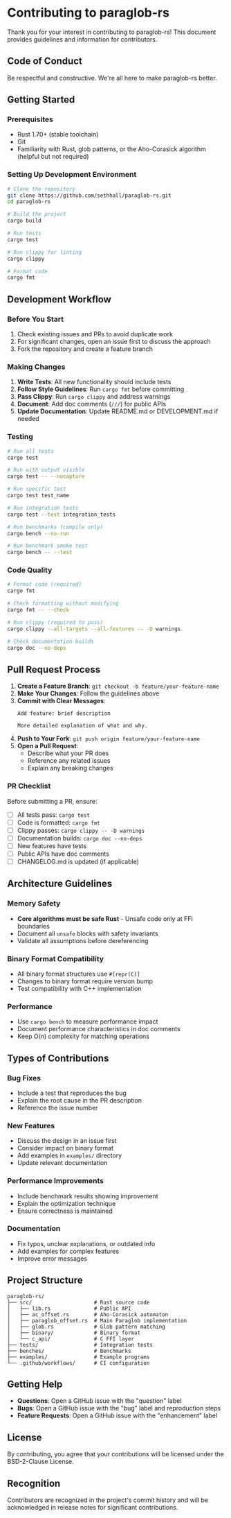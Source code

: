 # Contributing to paraglob-rs

Thank you for your interest in contributing to paraglob-rs! This document provides guidelines and information for contributors.

## Code of Conduct

Be respectful and constructive. We're all here to make paraglob-rs better.

## Getting Started

### Prerequisites

- Rust 1.70+ (stable toolchain)
- Git
- Familiarity with Rust, glob patterns, or the Aho-Corasick algorithm (helpful but not required)

### Setting Up Development Environment

```bash
# Clone the repository
git clone https://github.com/sethhall/paraglob-rs.git
cd paraglob-rs

# Build the project
cargo build

# Run tests
cargo test

# Run clippy for linting
cargo clippy

# Format code
cargo fmt
```

## Development Workflow

### Before You Start

1. Check existing issues and PRs to avoid duplicate work
2. For significant changes, open an issue first to discuss the approach
3. Fork the repository and create a feature branch

### Making Changes

1. **Write Tests**: All new functionality should include tests
2. **Follow Style Guidelines**: Run `cargo fmt` before committing
3. **Pass Clippy**: Run `cargo clippy` and address warnings
4. **Document**: Add doc comments (`///`) for public APIs
5. **Update Documentation**: Update README.md or DEVELOPMENT.md if needed

### Testing

```bash
# Run all tests
cargo test

# Run with output visible
cargo test -- --nocapture

# Run specific test
cargo test test_name

# Run integration tests
cargo test --test integration_tests

# Run benchmarks (compile only)
cargo bench --no-run

# Run benchmark smoke test
cargo bench -- --test
```

### Code Quality

```bash
# Format code (required)
cargo fmt

# Check formatting without modifying
cargo fmt -- --check

# Run clippy (required to pass)
cargo clippy --all-targets --all-features -- -D warnings

# Check documentation builds
cargo doc --no-deps
```

## Pull Request Process

1. **Create a Feature Branch**: `git checkout -b feature/your-feature-name`
2. **Make Your Changes**: Follow the guidelines above
3. **Commit with Clear Messages**: 
   ```
   Add feature: brief description
   
   More detailed explanation of what and why.
   ```
4. **Push to Your Fork**: `git push origin feature/your-feature-name`
5. **Open a Pull Request**: 
   - Describe what your PR does
   - Reference any related issues
   - Explain any breaking changes

### PR Checklist

Before submitting a PR, ensure:

- [ ] All tests pass: `cargo test`
- [ ] Code is formatted: `cargo fmt`
- [ ] Clippy passes: `cargo clippy -- -D warnings`
- [ ] Documentation builds: `cargo doc --no-deps`
- [ ] New features have tests
- [ ] Public APIs have doc comments
- [ ] CHANGELOG.md is updated (if applicable)

## Architecture Guidelines

### Memory Safety

- **Core algorithms must be safe Rust** - Unsafe code only at FFI boundaries
- Document all `unsafe` blocks with safety invariants
- Validate all assumptions before dereferencing

### Binary Format Compatibility

- All binary format structures use `#[repr(C)]`
- Changes to binary format require version bump
- Test compatibility with C++ implementation

### Performance

- Use `cargo bench` to measure performance impact
- Document performance characteristics in doc comments
- Keep O(n) complexity for matching operations

## Types of Contributions

### Bug Fixes

- Include a test that reproduces the bug
- Explain the root cause in the PR description
- Reference the issue number

### New Features

- Discuss the design in an issue first
- Consider impact on binary format
- Add examples in `examples/` directory
- Update relevant documentation

### Performance Improvements

- Include benchmark results showing improvement
- Explain the optimization technique
- Ensure correctness is maintained

### Documentation

- Fix typos, unclear explanations, or outdated info
- Add examples for complex features
- Improve error messages

## Project Structure

```
paraglob-rs/
├── src/                    # Rust source code
│   ├── lib.rs              # Public API
│   ├── ac_offset.rs        # Aho-Corasick automaton
│   ├── paraglob_offset.rs  # Main Paraglob implementation
│   ├── glob.rs             # Glob pattern matching
│   ├── binary/             # Binary format
│   └── c_api/              # C FFI layer
├── tests/                  # Integration tests
├── benches/                # Benchmarks
├── examples/               # Example programs
└── .github/workflows/      # CI configuration
```

## Getting Help

- **Questions**: Open a GitHub issue with the "question" label
- **Bugs**: Open a GitHub issue with the "bug" label and reproduction steps
- **Feature Requests**: Open a GitHub issue with the "enhancement" label

## License

By contributing, you agree that your contributions will be licensed under the BSD-2-Clause License.

## Recognition

Contributors are recognized in the project's commit history and will be acknowledged in release notes for significant contributions.
